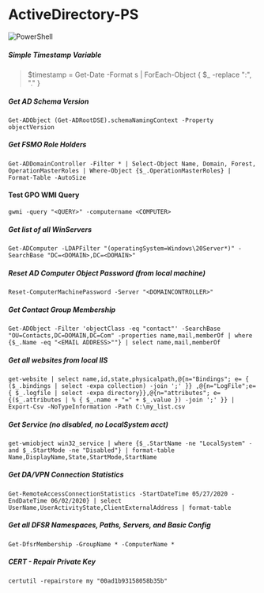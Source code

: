 # ActiveDirectory-PS

![PowerShell](https://repository-images.githubusercontent.com/221074232/158c2480-5262-11ea-8af0-452a86d9e56d)

##### Simple Timestamp Variable
> $timestamp = Get-Date -Format s | ForEach-Object { $_ -replace ":", "." }

##### Get AD Schema Version
    Get-ADObject (Get-ADRootDSE).schemaNamingContext -Property objectVersion

##### Get FSMO Role Holders
    Get-ADDomainController -Filter * | Select-Object Name, Domain, Forest, OperationMasterRoles | Where-Object {$_.OperationMasterRoles} | Format-Table -AutoSize

#### Test GPO WMI Query
    gwmi -query "<QUERY>" -computername <COMPUTER>

##### Get list of all WinServers
    Get-ADComputer -LDAPFilter "(operatingSystem=Windows\20Server*)" -SearchBase "DC=<DOMAIN>,DC=<DOMAIN>"

##### Reset AD Computer Object Password (from local machine)
    Reset-ComputerMachinePassword -Server "<DOMAINCONTROLLER>"

##### Get Contact Group Membership
    Get-ADObject -Filter 'objectClass -eq "contact"' -SearchBase "OU=Contacts,DC=DOMAIN,DC=Com" -properties name,mail,memberOf | where {$_.Name -eq "<EMAIL ADDRESS>""} | select name,mail,memberOf

##### Get all websites from local IIS
    get-website | select name,id,state,physicalpath,@{n="Bindings"; e= { ($_.bindings | select -expa collection) -join ';' }} ,@{n="LogFile";e={ $_.logfile | select -expa directory}},@{n="attributes"; e={($_.attributes | % { $_.name + "=" + $_.value }) -join ';' }} | Export-Csv -NoTypeInformation -Path C:\my_list.csv

##### Get Service (no disabled, no LocalSystem acct)
    get-wmiobject win32_service | where {$_.StartName -ne "LocalSystem" -and $_.StartMode -ne "Disabled"} | format-table Name,DisplayName,State,StartMode,StartName

##### Get DA/VPN Connection Statistics
    Get-RemoteAccessConnectionStatistics -StartDateTime 05/27/2020 -EndDateTime 06/02/2020} | select UserName,UserActivityState,ClientExternalAddress | format-table

##### Get all DFSR Namespaces, Paths, Servers, and Basic Config
	Get-DfsrMembership -GroupName * -ComputerName *

##### CERT - Repair Private Key
    certutil -repairstore my "00ad1b93158058b35b"

